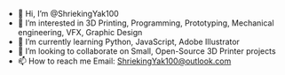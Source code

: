 - 👋 Hi, I’m @ShriekingYak100
- 👀 I’m interested in 3D Printing, Programming, Prototyping, Mechanical engineering, VFX, Graphic Design
- 🌱 I’m currently learning Python, JavaScript, Adobe Illustrator
- 💞️ I’m looking to collaborate on Small, Open-Source 3D Printer projects
- 📫 How to reach me Email: ShriekingYak100@outlook.com

<!---
ShriekingYak100/ShriekingYak100 is a ✨ special ✨ repository because its `README.md` (this file) appears on your GitHub profile.
You can click the Preview link to take a look at your changes.
--->
